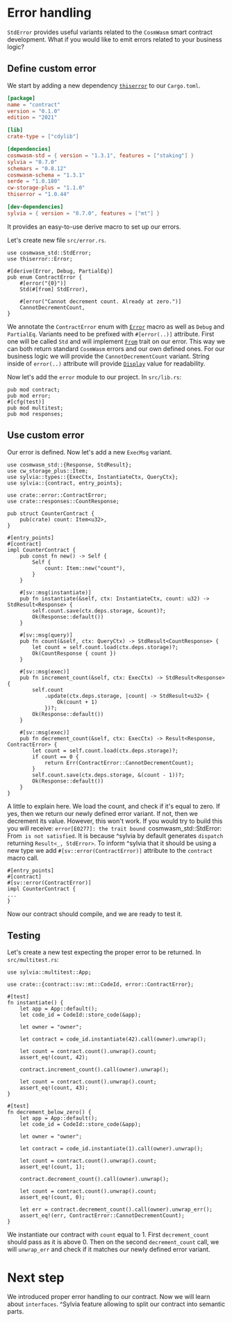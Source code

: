# Error handling

`StdError` provides useful variants related to the `CosmWasm` smart contract development. What if 
you would like to emit errors related to your business logic?

## Define custom error

We start by adding a new dependency [`thiserror`](https://docs.rs/thiserror/1.0.44/thiserror/) to
our `Cargo.toml`.

```toml
[package]
name = "contract"
version = "0.1.0"
edition = "2021"

[lib]
crate-type = ["cdylib"]

[dependencies]
cosmwasm-std = { version = "1.3.1", features = ["staking"] }
sylvia = "0.7.0"
schemars = "0.8.12"
cosmwasm-schema = "1.3.1"
serde = "1.0.180"
cw-storage-plus = "1.1.0"
thiserror = "1.0.44"

[dev-dependencies]
sylvia = { version = "0.7.0", features = ["mt"] }
```

It provides an easy-to-use derive macro to set up our errors.

Let's create new file `src/error.rs`.

```rust,noplayground
use cosmwasm_std::StdError;
use thiserror::Error;

#[derive(Error, Debug, PartialEq)]
pub enum ContractError {
    #[error("{0}")]
    Std(#[from] StdError),

    #[error("Cannot decrement count. Already at zero.")]
    CannotDecrementCount,
}
```

We annotate the `ContractError` enum with [`Error`](https://docs.rs/thiserror/1.0.44/thiserror/derive.Error.html)
macro as well as `Debug` and `PartialEq`. Variants need to be prefixed with `#[error(..)]` attribute.
First one will be called `Std` and will implement [`From`](https://doc.rust-lang.org/std/convert/trait.From.html) trait on our error. This way we can both
return standard `CosmWasm` errors and our own defined ones. For our business logic we will provide 
the `CannotDecrementCount` variant. String inside of `error(..)` attribute will provide 
[`Display`](https://doc.rust-lang.org/std/fmt/trait.Display.html) value for readability.

Now let's add the `error` module to our project. In `src/lib.rs`:

```rust,noplayground
pub mod contract;
pub mod error;
#[cfg(test)]
pub mod multitest;
pub mod responses;
```

## Use custom error

Our error is defined. Now let's add a new `ExecMsg` variant.

```rust,noplayground
use cosmwasm_std::{Response, StdResult};
use cw_storage_plus::Item;
use sylvia::types::{ExecCtx, InstantiateCtx, QueryCtx};
use sylvia::{contract, entry_points};

use crate::error::ContractError;
use crate::responses::CountResponse;

pub struct CounterContract {
    pub(crate) count: Item<u32>,
}

#[entry_points]
#[contract]
impl CounterContract {
    pub const fn new() -> Self {
        Self {
            count: Item::new("count"),
        }
    }

    #[sv::msg(instantiate)]
    pub fn instantiate(&self, ctx: InstantiateCtx, count: u32) -> StdResult<Response> {
        self.count.save(ctx.deps.storage, &count)?;
        Ok(Response::default())
    }

    #[sv::msg(query)]
    pub fn count(&self, ctx: QueryCtx) -> StdResult<CountResponse> {
        let count = self.count.load(ctx.deps.storage)?;
        Ok(CountResponse { count })
    }

    #[sv::msg(exec)]
    pub fn increment_count(&self, ctx: ExecCtx) -> StdResult<Response> {
        self.count
            .update(ctx.deps.storage, |count| -> StdResult<u32> {
                Ok(count + 1)
            })?;
        Ok(Response::default())
    }

    #[sv::msg(exec)]
    pub fn decrement_count(&self, ctx: ExecCtx) -> Result<Response, ContractError> {
        let count = self.count.load(ctx.deps.storage)?;
        if count == 0 {
            return Err(ContractError::CannotDecrementCount);
        }
        self.count.save(ctx.deps.storage, &(count - 1))?;
        Ok(Response::default())
    }
}
```

A little to explain here. We load the count, and check if it's equal to zero. If yes, then we return
our newly defined error variant. If not, then we decrement its value.
However, this won't work. If you would try to build this you will receive:
`error[E0277]: the trait bound `cosmwasm_std::StdError: From<ContractError>` is not satisfied`.
It is because ^sylvia by default generates `dispatch` returning `Result<_, StdError>`. To 
inform ^sylvia that it should be using a new type we add `#[sv::error(ContractError)]` attribute to 
the `contract` macro call.

```rust,noplayground
#[entry_points]
#[contract]
#[sv::error(ContractError)]
impl CounterContract {
...
}
```

Now our contract should compile, and we are ready to test it.

## Testing

Let's create a new test expecting the proper error to be returned. In `src/multitest.rs`:

```rust,noplayground
use sylvia::multitest::App;

use crate::{contract::sv::mt::CodeId, error::ContractError};

#[test]
fn instantiate() {
    let app = App::default();
    let code_id = CodeId::store_code(&app);

    let owner = "owner";

    let contract = code_id.instantiate(42).call(owner).unwrap();

    let count = contract.count().unwrap().count;
    assert_eq!(count, 42);

    contract.increment_count().call(owner).unwrap();

    let count = contract.count().unwrap().count;
    assert_eq!(count, 43);
}

#[test]
fn decrement_below_zero() {
    let app = App::default();
    let code_id = CodeId::store_code(&app);

    let owner = "owner";

    let contract = code_id.instantiate(1).call(owner).unwrap();

    let count = contract.count().unwrap().count;
    assert_eq!(count, 1);

    contract.decrement_count().call(owner).unwrap();

    let count = contract.count().unwrap().count;
    assert_eq!(count, 0);

    let err = contract.decrement_count().call(owner).unwrap_err();
    assert_eq!(err, ContractError::CannotDecrementCount);
}
```

We instantiate our contract with `count` equal to 1. First `decrement_count` should pass as it is
above 0. Then on the second `decrement_count` call, we will `unwrap_err` and check if it matches our 
newly defined error variant.

# Next step

We introduced proper error handling to our contract. Now we will learn about `interfaces`. ^Sylvia feature allowing to
split our contract into semantic parts. 
